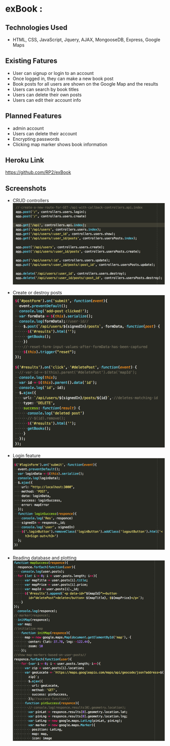 # exBook :

## Technologies Used

- HTML, CSS, JavaScript, Jquery, AJAX, MongooseDB, Express, Google Maps

## Existing Fatures

- User can signup or login to an account
- Once logged in, they can make a new book post
- Book posts for all users are shown on the Google Map and the results
- Users can search by book titles
- Users can delete their own posts
- Users can edit their account info

## Planned Features

- admin account
- Users can delete their account
- Encrypting passwords
- Clicking map marker shows book information

## Heroku Link

https://github.com/RP2/exBook

## Screenshots

- CRUD controllers
![alt text](/deliverables/controller.png)

- Create or destroy posts
![alt text](/deliverables/create-destroy-posts.png)

- Login feature
![alt text](/deliverables/login.png)

- Reading database and plotting
![alt text](/deliverables/map-points.png)
